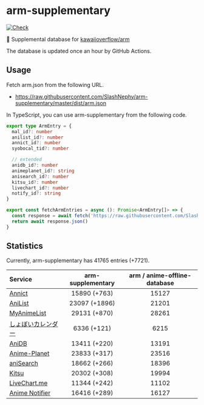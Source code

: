 # arm-supplementary

[![Check](https://github.com/SlashNephy/arm-supplementary/actions/workflows/check-node.yml/badge.svg)](https://github.com/SlashNephy/arm-supplementary/actions/workflows/check-node.yml)

💊 Supplemental database for [kawaiioverflow/arm](https://github.com/kawaiioverflow/arm)

The database is updated once an hour by GitHub Actions.

## Usage

Fetch arm.json from the following URL.

- https://raw.githubusercontent.com/SlashNephy/arm-supplementary/master/dist/arm.json

In TypeScript, you can use arm-supplementary from the following code.

```TypeScript
export type ArmEntry = {
  mal_id?: number
  anilist_id?: number
  annict_id?: number
  syobocal_tid?: number

  // extended
  anidb_id?: number
  animeplanet_id?: string
  anisearch_id?: number
  kitsu_id?: number
  livechart_id?: number
  notify_id?: string
}

export const fetchArmEntries = async (): Promise<ArmEntry[]> => {
  const response = await fetch('https://raw.githubusercontent.com/SlashNephy/arm-supplementary/master/dist/arm.json')
  return await response.json()
}
```

## Statistics

Currently, arm-supplementary has 41765 entries (+7721).

| Service                                     | arm-supplementary | arm / anime-offline-database |
| :------------------------------------------ | :---------------: | :--------------------------: |
| [Annict](https://annict.com)                |   15890 (+763)    |            15127             |
| [AniList](https://anilist.co)               |   23097 (+1896)   |            21201             |
| [MyAnimeList](https://myanimelist.net)      |   29131 (+870)    |            28261             |
| [しょぼいカレンダー](https://cal.syoboi.jp) |    6336 (+121)    |             6215             |
| [AniDB](https://anidb.net)                  |   13411 (+220)    |            13191             |
| [Anime-Planet](https://anime-planet.com)    |   23833 (+317)    |            23516             |
| [aniSearch](https://anisearch.com)          |   18662 (+266)    |            18396             |
| [Kitsu](https://kitsu.io)                   |   20302 (+308)    |            19994             |
| [LiveChart.me](https://livechart.me)        |   11344 (+242)    |            11102             |
| [Anime Notifier](https://notify.moe)        |   16416 (+289)    |            16127             |
